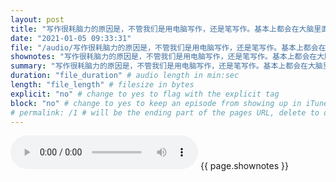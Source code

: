 ```yaml
---
layout: post
title: "写作很耗脑力的原因是，不管我们是用电脑写作，还是笔写作。基本上都会在大脑里面边念边写。所以还有一个声音解码的成本。" # quotes allow forbidden characters like the colon
date: "2021-01-05 09:33:31"
file: "/audio/写作很耗脑力的原因是，不管我们是用电脑写作，还是笔写作。基本上都会在大脑里面边念边写。所以还有一个声音解码的成本。.mp3"
shownotes: "写作很耗脑力的原因是，不管我们是用电脑写作，还是笔写作。基本上都会在大脑里面边念边写。所以还有一个声音解码的成本。"
summary: "写作很耗脑力的原因是，不管我们是用电脑写作，还是笔写作。基本上都会在大脑里面边念边写。所以还有一个声音解码的成本。"
duration: "file_duration" # audio length in min:sec
length: "file_length" # filesize in bytes
explicit: "no" # change to yes to flag with the explicit tag
block: "no" # change to yes to keep an episode from showing up in iTunes
# permalink: /1 # will be the ending part of the pages URL, delete to default to the title
---
```


<audio controls>
<source src="{{site.url}}{{site.baseurl}}{{ page.file }}" type="audio/x-mp3">
Your browser does not support the audio element.
</audio>
{{ page.shownotes }}
